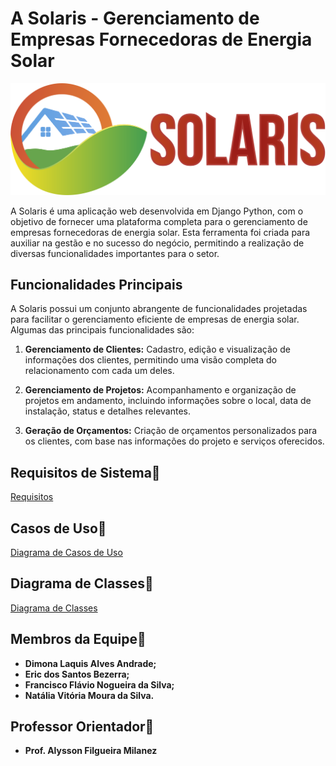 # A Solaris - Gerenciamento de Empresas Fornecedoras de Energia Solar

![Solaris Logo](https://github.com/flavionogueiraa/projetoX/blob/main/documents/solaris.svg)

A Solaris é uma aplicação web desenvolvida em Django Python, com o objetivo de fornecer uma plataforma completa para o gerenciamento de empresas fornecedoras de energia solar. Esta ferramenta foi criada para auxiliar na gestão e no sucesso do negócio, permitindo a realização de diversas funcionalidades importantes para o setor.

## Funcionalidades Principais

A Solaris possui um conjunto abrangente de funcionalidades projetadas para facilitar o gerenciamento eficiente de empresas de energia solar. Algumas das principais funcionalidades são:

1. **Gerenciamento de Clientes:** Cadastro, edição e visualização de informações dos clientes, permitindo uma visão completa do relacionamento com cada um deles.

2. **Gerenciamento de Projetos:** Acompanhamento e organização de projetos em andamento, incluindo informações sobre o local, data de instalação, status e detalhes relevantes.

3. **Geração de Orçamentos:** Criação de orçamentos personalizados para os clientes, com base nas informações do projeto e serviços oferecidos.


## Requisitos de Sistema📓
[Requisitos](https://github.com/flavionogueiraa/projetoX/blob/main/documents/analise_requisitos.pdf)
## Casos de Uso📕
[Diagrama de Casos de Uso](https://github.com/flavionogueiraa/projetoX/blob/main/documents/diagrama_caso_uso.pdf)
## Diagrama de Classes📃
[Diagrama de Classes](https://github.com/flavionogueiraa/projetoX/blob/main/documents/diagrama_classe.pdf)
## Membros da Equipe🖖
- **Dimona Laquis Alves Andrade;**
- **Eric dos Santos Bezerra;**
- **Francisco Flávio Nogueira da Silva;**
- **Natália Vitória Moura da Silva.**
## Professor Orientador🚀
- **Prof. Alysson Filgueira Milanez**
